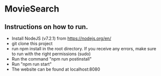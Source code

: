 # MovieSearch

## Instructions on how to run.

* Install NodeJS (v7.2.1) from https://nodejs.org/en/
* git clone this project
* run npm install in the root directory. If you receive any errors, make sure to run with the right permissions (sudo)
* Run the command "npm run postinstall"
* Run "npm run start"
* The website can be found at localhost:8080

